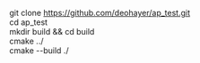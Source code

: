 git clone https://github.com/deohayer/ap_test.git  
cd ap_test  
mkdir build && cd build  
cmake ../  
cmake --build ./  
